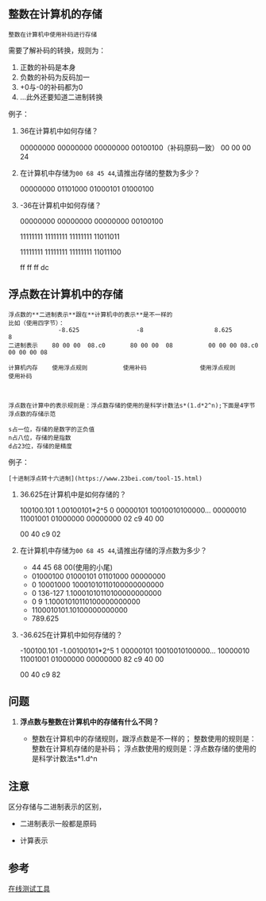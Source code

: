 ## 整数在计算机的存储

    整数在计算机中使用补码进行存储

需要了解补码的转换，规则为：

1. 正数的补码是本身
2. 负数的补码为反码加一
3. +0与-0的补码都为0
4. ...此外还要知道二进制转换

例子：

1. 36在计算机中如何存储？
    
    00000000 00000000 00000000 00100100（补码原码一致）
    00       00       00       24

2. 在计算机中存储为`00 68 45 44`,请推出存储的整数为多少？

    00000000 01101000 01000101 01000100




3. -36在计算机中如何存储？

    00000000 00000000 00000000 00100100

    11111111 11111111 11111111 11011011

    11111111 11111111 11111111 11011100

    ff       ff       ff       dc






## 浮点数在计算机中的存储

    浮点数的**二进制表示**跟在**计算机中的表示**是不一样的
    比如（使用四字节）：
                  -8.625                -8                    8.625            8
    二进制表示    80 00 00  08.c0       80 00 00  08          00 00 00 08.c0   00 00 00 08 

    计算机内存    使用浮点规则          使用补码               使用浮点规则     使用补码



    浮点数在计算中的表示规则是：浮点数存储的使用的是科学计数法s*(1.d*2^n);下面是4字节浮点数的存储示范

    s占一位，存储的是数字的正负值
    n占八位，存储的是指数
    d占23位，存储的是精度

例子：

    [十进制浮点转十六进制](https://www.23bei.com/tool-15.html)

1. 36.625在计算机中是如何存储的？

    100100.101
    1.00100101*2^5
    0 00000101 10010010100000...
    00000010 11001001 01000000 00000000
    02       c9       40       00
    
    00 40 c9 02  

2. 在计算机中存储为`00 68 45 44`,请推出存储的浮点数为多少？
    - 44 45 68 00(使用的小尾)
    - 01000100 01000101 01101000 00000000
    - 0 10001000 10001010110100000000000
    - 0 136-127 1.10001010110100000000000
    - 0 9       1.10001010110100000000000
    - 1100010101.10100000000000
    - 789.625

3. -36.625在计算机中如何存储的？

    -100100.101
    -1.00100101*2^5
    1 00000101 10010010100000...
    10000010 11001001 01000000 00000000
    82       c9       40       00

    00 40 c9 82

## 问题

1. **浮点数与整数在计算机中的存储有什么不同？**

    - 整数在计算机中的存储规则，跟浮点数是不一样的；
    整数使用的规则是：整数在计算机存储的是补码；
    浮点数使用的规则是：浮点数存储的使用的是科学计数法s*1.d^n
    


## 注意

区分存储与二进制表示的区别，

- 二进制表示一般都是原码

- 计算表示

## 参考

[在线测试工具](https://www.23bei.com/tool-56.html)